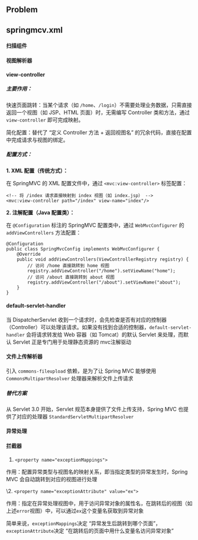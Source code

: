 ## Problem

## springmcv.xml

#### 扫描组件 

#### 视图解析器

#### view-controller

##### 主要作用：

快速页面跳转：当某个请求（如 `/home`、`/login`）不需要处理业务数据，只需直接返回一个视图（如 JSP、HTML 页面）时，无需编写 Controller 类和方法，通过 `view-controller` 即可完成映射。

简化配置：替代了 “定义 Controller 方法 + 返回视图名” 的冗余代码，直接在配置中完成请求与视图的绑定。

##### 配置方式：

**1. XML 配置（传统方式）：**

在 SpringMVC 的 XML 配置文件中，通过 `<mvc:view-controller>` 标签配置：

```
<!-- 将 /index 请求直接映射到 index 视图（如 index.jsp） -->
<mvc:view-controller path="/index" view-name="index"/>
```

**2. 注解配置（Java 配置类）：**

在 `@Configuration` 标注的 SpringMVC 配置类中，通过 `WebMvcConfigurer` 的 `addViewControllers` 方法配置：

```
@Configuration
public class SpringMvcConfig implements WebMvcConfigurer {
    @Override
    public void addViewControllers(ViewControllerRegistry registry) {
        // 访问 /home 直接跳转到 home 视图
        registry.addViewController("/home").setViewName("home");
        // 访问 /about 直接跳转到 about 视图
        registry.addViewController("/about").setViewName("about");
    }
}
```

#### default-servlet-handler

当 DispatcherServlet 收到一个请求时，会先检查是否有对应的控制器（Controller）可以处理该请求。如果没有找到合适的控制器，`default-servlet-handler` 会将请求转发给 Web 容器（如 Tomcat）的默认 Servlet 来处理，而默认 Servlet 正是专门用于处理静态资源的
mvc注解驱动

#### 文件上传解析器

引入 `commons-fileupload` 依赖，是为了让 Spring MVC 能够使用 `CommonsMultipartResolver` 处理器来解析文件上传请求

##### 替代方案

从 Servlet 3.0 开始，Servlet 规范本身提供了文件上传支持，Spring MVC 也提供了对应的处理器 `StandardServletMultipartResolver`

#### 异常处理

#### 拦截器

1. `<property name="exceptionMappings">`

作用：配置异常类型与视图名的映射关系，即当指定类型的异常发生时，Spring MVC 会自动跳转到对应的视图进行处理

\2. `<property name="exceptionAttribute" value="ex">`

作用：指定在异常处理视图中，用于访问异常对象的属性名，在跳转后的视图（如上述`error`视图）中，可以通过`ex`这个变量名获取到异常对象

简单来说，`exceptionMappings`决定 “异常发生后跳转到哪个页面”，`exceptionAttribute`决定 “在跳转后的页面中用什么变量名访问异常对象”